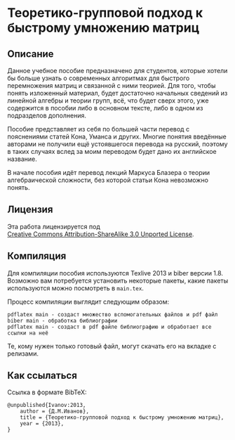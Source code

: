 Теоретико-групповой подход к быстрому умножению матриц
======================================================

## Описание

Данное учебное пособие предназначено для студентов, которые хотели бы больше узнать
о современных алгоритмах для быстрого перемножения матриц и связанной с ними теорией.
Для того, чтобы понять изложенный материал, будет достаточно начальных сведений из
линейной алгебры и теории групп, всё, что будет сверх этого, уже содержится в пособии
либо в основном тексте, либо в одном из подразделов дополнения.

Пособие представляет из себя по большей части перевод с пояснениями статей Кона,
Уманса и других. Многие понятия введённые авторами не получили ещё устоявшегося перевода на русский, поэтому в таких случаях вслед за моим переводом будет дано их
английское название.

В начале пособия идёт перевод лекций Маркуса Блазера о теории алгебраической сложности, без которой статьи Кона невозможно понять.

## Лицензия

Эта работа лицензируется под  
[Creative Commons Attribution-ShareAlike 3.0 Unported License](http://creativecommons.org/licenses/by-sa/3.0/).

## Компиляция

Для компиляции пособия используются Texlive 2013 и biber версии 1.8. Возможно вам потребуется установить некоторые 
пакеты, какие пакеты используются можно посмотреть в `main.tex`.

Процесс компиляции выглядит следующим образом:
```
pdflatex main - создаст множество вспомогательных файлов и pdf файл
biber main - обработка библиографии
pdflatex main - создаст в pdf файле библиографию и обработает все ссылки на неё
```

Те, кому нужен только готовый файл, могут скачать его на вкладке с релизами.

## Как ссылаться

Ссылка в формате BibTeX:
```
@unpublished{Ivanov:2013,
    author = {Д.М.Иванов},
    title = {Теоретико-групповой подход к быстрому умножению матриц},
    year = {2013},
}
```
